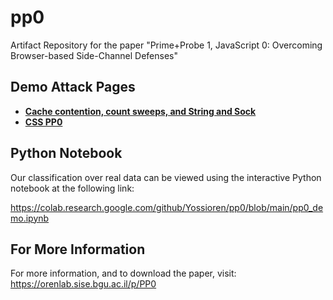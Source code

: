 # pp0
Artifact Repository for the paper "Prime+Probe 1, JavaScript 0: Overcoming Browser-based Side-Channel Defenses"

## Demo Attack Pages

* [**Cache contention, count sweeps, and String and Sock**](https://orenlab.sise.bgu.ac.il/pp0/pp0.html) 
* [**CSS PP0**](https://orenlab.sise.bgu.ac.il/pp0/css-pp0.html) 

## Python Notebook

Our classification over real data can be viewed using the interactive Python notebook at the following link:

https://colab.research.google.com/github/Yossioren/pp0/blob/main/pp0_demo.ipynb

## For More Information

For more information, and to download the paper, visit: https://orenlab.sise.bgu.ac.il/p/PP0
